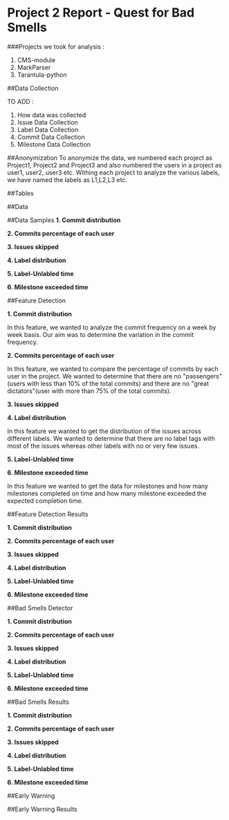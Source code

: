 # Project 2 Report - Quest for Bad Smells
###Projects we took for analysis :
1. CMS-module
2. MarkParser
3. Tarantula-python

##Data Collection

TO ADD : 
1. How data was collected
2. Issue Data Collection
3. Label Data Collection
4. Commit Data Collection
5. Milestone Data Collection

##Anonymization
To anonymize the data, we numbered each project as Project1, Project2 and Project3 and also numbered the users in a project as user1, user2, user3 etc. Withing each project to analyze the various labels, we have named the labels as L1,L2,L3 etc.

##Tables


##Data

##Data Samples
**1. Commit distribution**

**2. Commits percentage of each user**

**3. Issues skipped**

**4. Label distribution**

**5. Label-Unlabled time**

**6. Milestone exceeded time**

##Feature Detection

**1. Commit distribution**

In this feature, we wanted to analyze the commit frequency on a week by week basis. Our aim was to determine the variation in the commit frequency.

**2. Commits percentage of each user**

In this feature, we wanted to compare the percentage of commits by each user in the project. We wanted to determine that there are no "passengers"(users with less than 10% of the total commits) and there are no "great dictators"(user with more than 75% of the total commits).

**3. Issues skipped**

**4. Label distribution**

In this feature we wanted to get the distribution of the issues across different labels. We wanted to determine that there are no label tags with most of the issues whereas other labels with no or very few issues.

**5. Label-Unlabled time**

**6. Milestone exceeded time**

In this feature we wanted to get the data for milestones and how many milestones completed on time and how many milestone exceeded the expected completion time.

##Feature Detection Results

**1. Commit distribution**

**2. Commits percentage of each user**

**3. Issues skipped**

**4. Label distribution**

**5. Label-Unlabled time**

**6. Milestone exceeded time**

##Bad Smells Detector

**1. Commit distribution**

**2. Commits percentage of each user**

**3. Issues skipped**

**4. Label distribution**

**5. Label-Unlabled time**

**6. Milestone exceeded time**

##Bad Smells Results

**1. Commit distribution**

**2. Commits percentage of each user**

**3. Issues skipped**

**4. Label distribution**

**5. Label-Unlabled time**

**6. Milestone exceeded time**

##Early Warning

##Early Warning Results



